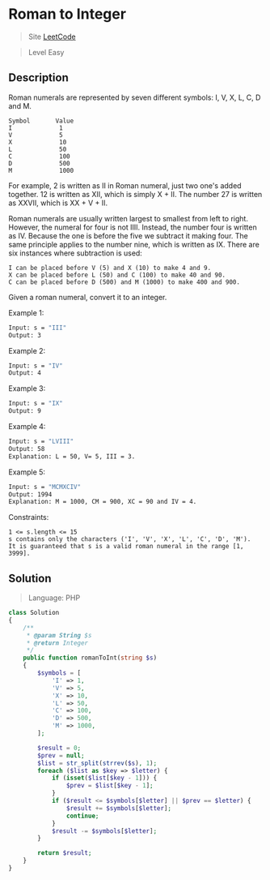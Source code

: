 Roman to Integer
====

> Site [LeetCode](hhttps://leetcode.com/problems/roman-to-integer/)

> Level Easy

## Description

Roman numerals are represented by seven different symbols: I, V, X, L, C, D and M.

```
Symbol       Value
I             1
V             5
X             10
L             50
C             100
D             500
M             1000
```

For example, 2 is written as II in Roman numeral, just two one's added together. 12 is written as XII, which is simply X + II. The number 27 is written as XXVII, which is XX + V + II.

Roman numerals are usually written largest to smallest from left to right. However, the numeral for four is not IIII. Instead, the number four is written as IV. Because the one is before the five we subtract it making four. The same principle applies to the number nine, which is written as IX. There are six instances where subtraction is used:

    I can be placed before V (5) and X (10) to make 4 and 9.
    X can be placed before L (50) and C (100) to make 40 and 90.
    C can be placed before D (500) and M (1000) to make 400 and 900.

Given a roman numeral, convert it to an integer.

Example 1:
```bash
Input: s = "III"
Output: 3
```

Example 2:
```bash
Input: s = "IV"
Output: 4
```

Example 3:
```bash
Input: s = "IX"
Output: 9
```

Example 4:
```bash
Input: s = "LVIII"
Output: 58
Explanation: L = 50, V= 5, III = 3.
```

Example 5:
```bash
Input: s = "MCMXCIV"
Output: 1994
Explanation: M = 1000, CM = 900, XC = 90 and IV = 4.
```

Constraints:

    1 <= s.length <= 15
    s contains only the characters ('I', 'V', 'X', 'L', 'C', 'D', 'M').
    It is guaranteed that s is a valid roman numeral in the range [1, 3999].


## Solution
> Language: PHP

```php
class Solution
{
    /**
     * @param String $s
     * @return Integer
     */
    public function romanToInt(string $s)
    {
        $symbols = [
            'I' => 1,
            'V' => 5,
            'X' => 10,
            'L' => 50,
            'C' => 100,
            'D' => 500,
            'M' => 1000,
        ];

        $result = 0;
        $prev = null;
        $list = str_split(strrev($s), 1);
        foreach ($list as $key => $letter) {
            if (isset($list[$key - 1])) {
                $prev = $list[$key - 1];
            }
            if ($result <= $symbols[$letter] || $prev == $letter) {
                $result += $symbols[$letter];
                continue;
            }
            $result -= $symbols[$letter];
        }

        return $result;
    }
}
```